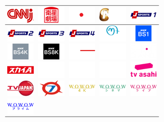 | ![](https://raw.githubusercontent.com/RevGear/logo/master/Countries/JP/CNNj.png) | ![](https://raw.githubusercontent.com/RevGear/logo/master/Countries/JP/EiseiGekijo.png) | ![](https://raw.githubusercontent.com/RevGear/logo/master/Countries/JP/FujiTV.png) | ![](https://raw.githubusercontent.com/RevGear/logo/master/Countries/JP/GolfNetwork.png) | ![](https://raw.githubusercontent.com/RevGear/logo/master/Countries/JP/JSports1.png) | 
|:---:|:---:|:---:|:---:|:---:| 
| ![](https://raw.githubusercontent.com/RevGear/logo/master/Countries/JP/JSports2.png) | ![](https://raw.githubusercontent.com/RevGear/logo/master/Countries/JP/JSports3.png) | ![](https://raw.githubusercontent.com/RevGear/logo/master/Countries/JP/JSports4.png) | ![](https://raw.githubusercontent.com/RevGear/logo/master/Countries/JP/MoviePlus.png) | ![](https://raw.githubusercontent.com/RevGear/logo/master/Countries/JP/NHKBS1.png) | 
| ![](https://raw.githubusercontent.com/RevGear/logo/master/Countries/JP/NHKBS4K.png) | ![](https://raw.githubusercontent.com/RevGear/logo/master/Countries/JP/NHKBS8K.png) | ![](https://raw.githubusercontent.com/RevGear/logo/master/Countries/JP/NHKWorldPremium.png) | ![](https://raw.githubusercontent.com/RevGear/logo/master/Countries/JP/NipponTV.png) | ![](https://raw.githubusercontent.com/RevGear/logo/master/Countries/JP/ShopChannel.png) | 
| ![](https://raw.githubusercontent.com/RevGear/logo/master/Countries/JP/SkyA.png) | ![](https://raw.githubusercontent.com/RevGear/logo/master/Countries/JP/Star1.png) | ![](https://raw.githubusercontent.com/RevGear/logo/master/Countries/JP/Star2.png) | ![](https://raw.githubusercontent.com/RevGear/logo/master/Countries/JP/Star3.png) | ![](https://raw.githubusercontent.com/RevGear/logo/master/Countries/JP/TVAsahi.png) | 
| ![](https://raw.githubusercontent.com/RevGear/logo/master/Countries/JP/TVJapan.png) | ![](https://raw.githubusercontent.com/RevGear/logo/master/Countries/JP/TVOsaka.png) | ![](https://raw.githubusercontent.com/RevGear/logo/master/Countries/JP/Wowow4K.png) | ![](https://raw.githubusercontent.com/RevGear/logo/master/Countries/JP/WOWOWCinema.png) | ![](https://raw.githubusercontent.com/RevGear/logo/master/Countries/JP/WOWOWLive.png) | 
| ![](https://raw.githubusercontent.com/RevGear/logo/master/Countries/JP/WOWOWPrime.png)  | 
